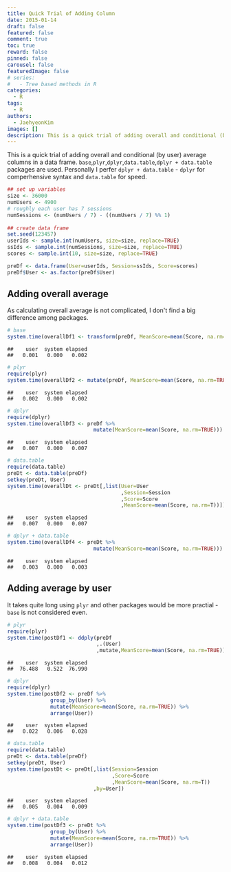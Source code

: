 ```yaml
---
title: Quick Trial of Adding Column
date: 2015-01-14
draft: false
featured: false
comment: true
toc: true
reward: false
pinned: false
carousel: false
featuredImage: false
# series:
#   - Tree based methods in R
categories:
  - R
tags: 
  - R
authors:
  - JaehyeonKim
images: []
description: This is a quick trial of adding overall and conditional (by user) average columns in a data frame.
---
```


This is a quick trial of adding overall and conditional (by user) average columns in a data frame. `base`,`plyr`,`dplyr`,`data.table`,`dplyr + data.table` packages are used. Personally I perfer `dplyr + data.table` - `dplyr` for comperhensive syntax and `data.table` for speed.


```r
## set up variables
size <- 36000
numUsers <- 4900
# roughly each user has 7 sessions
numSessions <- (numUsers / 7) - ((numUsers / 7) %% 1)
 
## create data frame
set.seed(123457)
userIds <- sample.int(numUsers, size=size, replace=TRUE)
ssIds <- sample.int(numSessions, size=size, replace=TRUE)
scores <- sample.int(10, size=size, replace=TRUE) 

preDf <- data.frame(User=userIds, Session=ssIds, Score=scores)
preDf$User <- as.factor(preDf$User) 
```

## Adding overall average

As calculating overall average is not complicated, I don't find a big difference among packages.


```r
# base
system.time(overallDf1 <- transform(preDf, MeanScore=mean(Score, na.rm=TRUE))) 
```



```
##    user  system elapsed 
##   0.001   0.000   0.002
```


```r
# plyr
require(plyr)
system.time(overallDf2 <- mutate(preDf, MeanScore=mean(Score, na.rm=TRUE)))
```



```
##    user  system elapsed 
##   0.002   0.000   0.002
```


```r
# dplyr
require(dplyr)
system.time(overallDf3 <- preDf %>% 
                            mutate(MeanScore=mean(Score, na.rm=TRUE)))
```



```
##    user  system elapsed 
##   0.007   0.000   0.007
```


```r
# data.table
require(data.table)
preDt <- data.table(preDf)
setkey(preDt, User)
system.time(overallDt <- preDt[,list(User=User
                                     ,Session=Session
                                     ,Score=Score
                                     ,MeanScore=mean(Score, na.rm=T))])
```



```
##    user  system elapsed 
##   0.007   0.000   0.007
```


```r
# dplyr + data.table
system.time(overallDf4 <- preDt %>% 
                            mutate(MeanScore=mean(Score, na.rm=TRUE))) 
```



```
##    user  system elapsed 
##   0.003   0.000   0.003
```

## Adding average by user

It takes quite long using `plyr` and other packages would be more practial - `base` is not considered even.


```r
# plyr
require(plyr)
system.time(postDf1 <- ddply(preDf
                             ,.(User)
                             ,mutate,MeanScore=mean(Score, na.rm=TRUE))) 
```



```
##    user  system elapsed 
##  76.488   0.522  76.990
```


```r
# dplyr
require(dplyr)
system.time(postDf2 <- preDf %>% 
              group_by(User) %>% 
              mutate(MeanScore=mean(Score, na.rm=TRUE)) %>% 
              arrange(User))
```



```
##    user  system elapsed 
##   0.022   0.006   0.028
```


```r
# data.table
require(data.table)
preDt <- data.table(preDf)
setkey(preDt, User)
system.time(postDt <- preDt[,list(Session=Session
                                  ,Score=Score
                                  ,MeanScore=mean(Score, na.rm=T))
                            ,by=User])
```



```
##    user  system elapsed 
##   0.005   0.004   0.009
```


```r
# dplyr + data.table
system.time(postDf3 <- preDt %>% 
              group_by(User) %>% 
              mutate(MeanScore=mean(Score, na.rm=TRUE)) %>% 
              arrange(User))
```



```
##    user  system elapsed 
##   0.008   0.004   0.012
```
